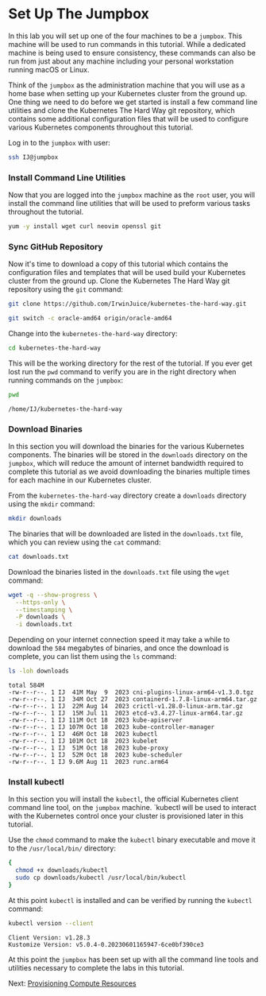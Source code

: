 # Set Up The Jumpbox

In this lab you will set up one of the four machines to be a `jumpbox`. This machine will be used to run commands in this tutorial. While a dedicated machine is being used to ensure consistency, these commands can also be run from just about any machine including your personal workstation running macOS or Linux.

Think of the `jumpbox` as the administration machine that you will use as a home base when setting up your Kubernetes cluster from the ground up. One thing we need to do before we get started is install a few command line utilities and clone the Kubernetes The Hard Way git repository, which contains some additional configuration files that will be used to configure various Kubernetes components throughout this tutorial. 

Log in to the `jumpbox` with user:

```bash
ssh IJ@jumpbox
```
### Install Command Line Utilities

Now that you are logged into the `jumpbox` machine as the `root` user, you will install the command line utilities that will be used to preform various tasks throughout the tutorial. 

```bash
yum -y install wget curl neovim openssl git
```

### Sync GitHub Repository

Now it's time to download a copy of this tutorial which contains the configuration files and templates that will be used build your Kubernetes cluster from the ground up. Clone the Kubernetes The Hard Way git repository using the `git` command:

```bash
git clone https://github.com/IrwinJuice/kubernetes-the-hard-way.git
```

```bash
git switch -c oracle-amd64 origin/oracle-amd64
```

Change into the `kubernetes-the-hard-way` directory:

```bash
cd kubernetes-the-hard-way
```

This will be the working directory for the rest of the tutorial. If you ever get lost run the `pwd` command to verify you are in the right directory when running commands on the `jumpbox`:

```bash
pwd
```

```text
/home/IJ/kubernetes-the-hard-way
```

### Download Binaries

In this section you will download the binaries for the various Kubernetes components. The binaries will be stored in the `downloads` directory on the `jumpbox`, which will reduce the amount of internet bandwidth required to complete this tutorial as we avoid downloading the binaries multiple times for each machine in our Kubernetes cluster.

From the `kubernetes-the-hard-way` directory create a `downloads` directory using the `mkdir` command:

```bash
mkdir downloads
```

The binaries that will be downloaded are listed in the `downloads.txt` file, which you can review using the `cat` command:

```bash
cat downloads.txt
```

Download the binaries listed in the `downloads.txt` file using the `wget` command:

```bash
wget -q --show-progress \
  --https-only \
  --timestamping \
  -P downloads \
  -i downloads.txt
```

Depending on your internet connection speed it may take a while to download the `584` megabytes of binaries, and once the download is complete, you can list them using the `ls` command:

```bash
ls -loh downloads
```

```text
total 584M
-rw-r--r--. 1 IJ  41M May  9  2023 cni-plugins-linux-arm64-v1.3.0.tgz
-rw-r--r--. 1 IJ  34M Oct 27  2023 containerd-1.7.8-linux-arm64.tar.gz
-rw-r--r--. 1 IJ  22M Aug 14  2023 crictl-v1.28.0-linux-arm.tar.gz
-rw-r--r--. 1 IJ  15M Jul 11  2023 etcd-v3.4.27-linux-arm64.tar.gz
-rw-r--r--. 1 IJ 111M Oct 18  2023 kube-apiserver
-rw-r--r--. 1 IJ 107M Oct 18  2023 kube-controller-manager
-rw-r--r--. 1 IJ  46M Oct 18  2023 kubectl
-rw-r--r--. 1 IJ 101M Oct 18  2023 kubelet
-rw-r--r--. 1 IJ  51M Oct 18  2023 kube-proxy
-rw-r--r--. 1 IJ  52M Oct 18  2023 kube-scheduler
-rw-r--r--. 1 IJ 9.6M Aug 11  2023 runc.arm64

```

### Install kubectl

In this section you will install the `kubectl`, the official Kubernetes client command line tool, on the `jumpbox` machine. `kubectl will be used to interact with the Kubernetes control once your cluster is provisioned later in this tutorial.

Use the `chmod` command to make the `kubectl` binary executable and move it to the `/usr/local/bin/` directory:

```bash
{
  chmod +x downloads/kubectl
  sudo cp downloads/kubectl /usr/local/bin/kubectl
}
```

At this point `kubectl` is installed and can be verified by running the `kubectl` command:

```bash
kubectl version --client
```

```text
Client Version: v1.28.3
Kustomize Version: v5.0.4-0.20230601165947-6ce0bf390ce3
```

At this point the `jumpbox` has been set up with all the command line tools and utilities necessary to complete the labs in this tutorial.

Next: [Provisioning Compute Resources](03-compute-resources.md)
